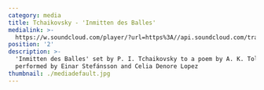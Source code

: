 ```yaml
---
category: media
title: Tchaikovsky - 'Inmitten des Balles'
medialink: >-
  https://w.soundcloud.com/player/?url=https%3A//api.soundcloud.com/tracks/365244959
position: '2'
description: >-
  'Inmitten des Balles' set by P. I. Tchaikovsky to a poem by A. K. Tolstoi,
  performed by Einar Stefánsson and Celia Denore Lopez
thumbnail: ./mediadefault.jpg
---
```


